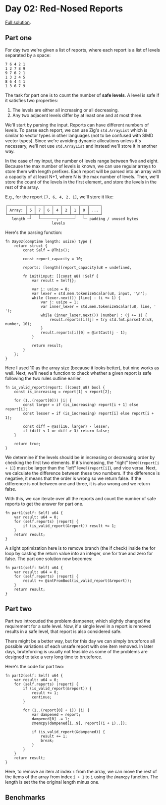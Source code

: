 # Day 02: Red-Nosed Reports

[Full solution](../src/days/day02.zig).

## Part one

For day two we're given a list of reports, where each report is a list of levels separated by a space:

```
7 6 4 2 1
1 2 7 8 9
9 7 6 2 1
1 3 2 4 5
8 6 4 4 1
1 3 6 7 9
```

The task for part one is to count the number of **safe levels**. A level is safe if it satisfies two properties:

1. The levels are either all increasing or all decreasing.
2. Any two adjacent levels differ by at least one and at most three.

We'll start by parsing the input. Reports can have different numbers of levels. To parse each report, we can use Zig's `std.ArrayList` which is similar to vector types in other languages (not to be confused with SIMD vector types). Since we're avoiding dynamic allocations unless it's necessary, we'll not use `std.ArrayList` and instead we'll store it in another way.

In the case of my input, the number of levels range between five and eight. Because the max number of levels is known, we can use regular arrays to store them with length prefixes. Each report will be parsed into an array with a capacity of at least N+1, where N is the max number of levels. Then, we'll store the count of the levels in the first element, and store the levels in the rest of the array.

E.g., for the report `[7, 6, 4, 2, 1]`, we'll store it like:

```text
┌────────┬───┬───┬───┬───┬───┬───┬───┬─────┐
│ Array: │ 5 │ 7 │ 6 │ 4 │ 2 │ 1 │ 0 │ ... │
└────────┴─┬─┴─┬─┴───┴───┴───┴─┬─┴─┬─┴─────┘
   length ─┘   └───────┬───────┘   └─ padding / unused bytes
                     levels
```

Here's the parsing function:

```zig
fn Day02(comptime length: usize) type {
    return struct {
        const Self = @This();

        const report_capacity = 10;

        reports: [length][report_capacity]u8 = undefined,

        fn init(input: []const u8) !Self {
            var result = Self{};

            var i: usize = 0;
            var lexer = std.mem.tokenizeScalar(u8, input, '\n');
            while (lexer.next()) |line| : (i += 1) {
                var j: usize = 1;
                var inner_lexer = std.mem.tokenizeScalar(u8, line, ' ');
                while (inner_lexer.next()) |number| : (j += 1) {
                    result.reports[i][j] = try std.fmt.parseInt(u8, number, 10);
                }
                result.reports[i][0] = @intCast(j - 1);
            }

            return result;
        }
    };
}
```

Here I used 10 as the array size (because it looks better), but nine works as well. Next, we'll need a function to check whether a given report is safe following the two rules outline earlier.

```zig
fn is_valid_report(report: []const u8) bool {
    const is_increasing = report[1] < report[2];

    for (1..(report[0])) |i| {
        const larger = if (is_increasing) report[i + 1] else report[i];
        const lesser = if (is_increasing) report[i] else report[i + 1];

        const diff = @as(i16, larger) - lesser;
        if (diff < 1 or diff > 3) return false;
    }

    return true;
}
```

We determine if the levels should be in increasing or decreasing order by checking the first two elements. If it's increasing, the "right" level (`report[i + 1]`) must be larger than the "left" level (`report[i]`), and vice versa. Next, we calculate the difference between these two numbers. If the difference is negative, it means that the order is wrong so we return false. If the difference is not between one and three, it is also wrong and we return false.

With this, we can iterate over all the reports and count the number of safe reports to get the answer for part one.

```zig
fn part1(self: Self) u64 {
    var result: u64 = 0;
    for (self.reports) |report| {
        if (is_valid_report(&report)) result += 1;
    }
    return result;
}
```

A slight optimization here is to remove branch (the if check) inside the for loop by casting the return value into an integer, one for true and zero for false. The part one solution now becomes:

```zig
fn part1(self: Self) u64 {
    var result: u64 = 0;
    for (self.reports) |report| {
        result += @intFromBool(is_valid_report(&report));
    }
    return result;
}
```

## Part two

Part two introcuded the problem dampener, which slightly changed the requirement for a safe level. Now, if a single level in a report is removed results in a safe level, that report is also considered safe. 

There might be a better way, but for this day we can simply bruteforce all possible variations of each unsafe report with one item removed. In later days, bruteforcing is usually not feasible as some of the problems are designed to take a very long time to bruteforce.

Here's the code for part two:

```zig
fn part2(self: Self) u64 {
    var result: u64 = 0;
    for (self.reports) |report| {
        if (is_valid_report(&report)) {
            result += 1;
            continue;
        }

        for (1..(report[0] + 1)) |i| {
            var dampened = report;
            dampened[0] -= 1;
            @memcpy(dampened[i..9], report[(i + 1)..]);

            if (is_valid_report(&dampened)) {
                result += 1;
                break;
            }
        }
    }
    return result;
}
```

Here, to remove an item at index `i` from the array, we can move the rest of the items of the array from index `i + 1` to `i` using the `@memcpy` function. The length is set the the original length minus one.

## Benchmarks
